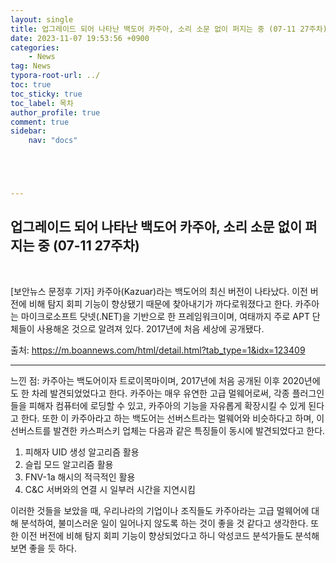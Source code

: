 ```yaml
---
layout: single
title: 업그레이드 되어 나타난 백도어 카주아, 소리 소문 없이 퍼지는 중 (07-11 27주차)
date: 2023-11-07 19:53:56 +0900
categories: 
    - News
tag: News
typora-root-url: ../
toc: true
toc_sticky: true
toc_label: 목차
author_profile: true
comment: true
sidebar:
    nav: "docs"





---
```




## 업그레이드 되어 나타난 백도어 카주아, 소리 소문 없이 퍼지는 중 (07-11 27주차)

<br>

[보안뉴스 문정후 기자] 카주아(Kazuar)라는 백도어의 최신 버전이 나타났다. 이전 버전에 비해 탐지 회피 기능이 향상됐기 때문에 찾아내기가 까다로워졌다고 한다. 카주아는 마이크로소프트 닷넷(.NET)을 기반으로 한 프레임워크이며, 여태까지 주로 APT 단체들이 사용해온 것으로 알려져 있다. 2017년에 처음 세상에 공개됐다.

출처:  https://m.boannews.com/html/detail.html?tab_type=1&idx=123409

***

느낀 점: 카주아는 백도어이자 트로이목마이며, 2017년에 처음 공개된 이후 2020년에도 한 차레 발견되었었다고 한다. 카주아는 매우 유연한 고급 멀웨어로써, 각종 플러그인들을 피해자 컴퓨터에 로딩할 수 있고, 카주아의 기능을 자유롭게 확장시킬 수 있게 된다고 한다. 또한 이 카주아라고 하는 백도어는 선버스트라는 멀웨어와 비슷하다고 하며, 이 선버스트를 발견한 카스퍼스키 업체는 다음과 같은 특징들이 동시에 발견되었다고 한다.

1) 피해자 UID 생성 알고리즘 활용
2) 슬립 모드 알고리즘 활용
3) FNV-1a 해시의 적극적인 활용
4) C&C 서버와의 연결 시 일부러 시간을 지연시킴

이러한 것들을 보았을 때, 우리나라의 기업이나 조직들도 카주아라는 고급 멀웨어에 대해 분석하여, 불미스러운 일이 일어나지 않도록 하는 것이 좋을 것 같다고 생각한다. 또한 이전 버전에 비해 탐지 회피 기능이 향상되었다고 하니 악성코드 분석가들도 분석해보면 좋을 듯 하다.